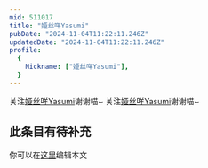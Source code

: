 ```yaml
---
mid: 511017
title: "娅丝咩Yasumi"
pubDate: "2024-11-04T11:22:11.246Z"
updatedDate: "2024-11-04T11:22:11.246Z"
profile:
  {
    Nickname: ["娅丝咩Yasumi"],
  }
---
```


关注[娅丝咩Yasumi](https://space.bilibili.com/511017)谢谢喵~ 关注[娅丝咩Yasumi](https://space.bilibili.com/511017)谢谢喵~

## 此条目有待补充
你可以在[这里](https://github.com/Yuhanawa/VTuber.ICU/edit/master/src/content/v/娅丝咩Yasumi/index.md)编辑本文
